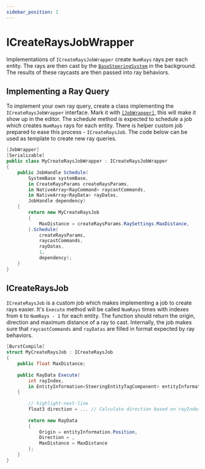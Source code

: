 ```yaml
---
sidebar_position: 1
---
```


# ICreateRaysJobWrapper

Implementations of `ICreateRaysJobWrapper` create `NumRays` rays per each entity. The rays are then cast by the [`BaseSteeringSystem`](/docs/documentation-core/base-system/BaseSteeringSystem) in the background. The results of these raycasts are then passed into ray behaviors. 

## Implementing a Ray Query

To implement your own ray query, create a class implementing the `ICreateRaysJobWrapper` interface. Mark it with [`[JobWrapper]`](/docs/documentation-core/attributes#jobwrapperattribute), this will make it show up in the editor. The schedule method is expected to schedule a job which creates `NumRays` rays for each entity. There is helper custom job prepared to ease this process - `ICreateRaysJob`. The code below can be used as template to create new ray queries.

```csharp title="MyNeighborQueryJobWrapper.cs"
[JobWrapper]
[Serializable]
public class MyCreateRaysJobWrapper : ICreateRaysJobWrapper
{
    public JobHandle Schedule(
        SystemBase systemBase,
        in CreateRaysParams createRaysParams,
        in NativeArray<RayCommand> raycastCommands,
        in NativeArray<RayData> rayDatas,
        JobHandle dependency)
    {
        return new MyCreateRaysJob
        {
            MaxDistance = createRaysParams.RaySettings.MaxDistance,
        }.Schedule(
            createRaysParams,
            raycastCommands,
            rayDatas,
            1,
            dependency);
    }
}
```

## ICreateRaysJob

`ICreateRaysJob` is a custom job which makes implementing a job to create rays easier. It's `Execute` method will be called `NumRays` times with indexes from `0` to `NumRays - 1` for each entity. The function should return the origin, direction and maximum distance of a ray to cast. Internally, the job makes sure that `raycastCommands` and `rayDatas` are filled in format expected by ray behaviors.

```csharp title="MyNeighborQueryJobWrapper.cs"
[BurstCompile]
struct MyCreateRaysJob : ICreateRaysJob
{
    public float MaxDistance;
		
    public RayData Execute(
        int rayIndex,
        in EntityInformation<SteeringEntityTagComponent> entityInformation)
    {
        
        // highlight-next-line
        float3 direction = ... // Calculate direction based on rayIndex
			
        return new RayData
        {
            Origin = entityInformation.Position,
            Direction = ,
            MaxDistance = MaxDistance
        };
    }
}
```